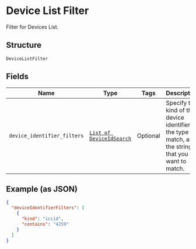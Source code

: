 
# Device List Filter

Filter for Devices List.

## Structure

`DeviceListFilter`

## Fields

| Name | Type | Tags | Description |
|  --- | --- | --- | --- |
| `device_identifier_filters` | [`List of DeviceIdSearch`](../../doc/models/device-id-search.md) | Optional | Specify the kind of the device identifier, the type of match, and the string that you want to match. |

## Example (as JSON)

```json
{
  "deviceIdentifierFilters": [
    {
      "kind": "iccid",
      "contains": "4259"
    }
  ]
}
```

